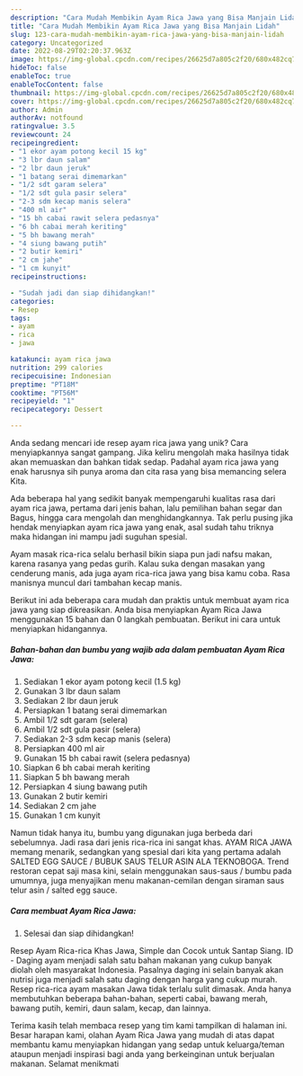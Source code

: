 ```yaml
---
description: "Cara Mudah Membikin Ayam Rica Jawa yang Bisa Manjain Lidah"
title: "Cara Mudah Membikin Ayam Rica Jawa yang Bisa Manjain Lidah"
slug: 123-cara-mudah-membikin-ayam-rica-jawa-yang-bisa-manjain-lidah
category: Uncategorized
date: 2022-08-29T02:20:37.963Z
image: https://img-global.cpcdn.com/recipes/26625d7a805c2f20/680x482cq70/ayam-rica-jawa-foto-resep-utama.jpg
hideToc: false
enableToc: true
enableTocContent: false
thumbnail: https://img-global.cpcdn.com/recipes/26625d7a805c2f20/680x482cq70/ayam-rica-jawa-foto-resep-utama.jpg
cover: https://img-global.cpcdn.com/recipes/26625d7a805c2f20/680x482cq70/ayam-rica-jawa-foto-resep-utama.jpg
author: Admin
authorAv: notfound
ratingvalue: 3.5
reviewcount: 24
recipeingredient:
- "1 ekor ayam potong kecil 15 kg"
- "3 lbr daun salam"
- "2 lbr daun jeruk"
- "1 batang serai dimemarkan"
- "1/2 sdt garam selera"
- "1/2 sdt gula pasir selera"
- "2-3 sdm kecap manis selera"
- "400 ml air"
- "15 bh cabai rawit selera pedasnya"
- "6 bh cabai merah keriting"
- "5 bh bawang merah"
- "4 siung bawang putih"
- "2 butir kemiri"
- "2 cm jahe"
- "1 cm kunyit"
recipeinstructions:

- "Sudah jadi dan siap dihidangkan!"
categories:
- Resep
tags:
- ayam
- rica
- jawa

katakunci: ayam rica jawa 
nutrition: 299 calories
recipecuisine: Indonesian
preptime: "PT18M"
cooktime: "PT56M"
recipeyield: "1"
recipecategory: Dessert

---
```





Anda sedang mencari ide resep ayam rica jawa yang unik? Cara menyiapkannya sangat gampang. Jika keliru mengolah maka hasilnya tidak akan memuaskan dan bahkan tidak sedap. Padahal ayam rica jawa yang enak harusnya sih punya aroma dan cita rasa yang bisa memancing selera Kita.





Ada beberapa hal yang sedikit banyak mempengaruhi kualitas rasa dari ayam rica jawa, pertama dari jenis bahan, lalu pemilihan bahan segar dan Bagus, hingga cara mengolah dan menghidangkannya. Tak perlu pusing jika hendak menyiapkan ayam rica jawa yang enak,      asal sudah tahu triknya maka hidangan ini mampu jadi suguhan spesial.














Ayam masak rica-rica selalu berhasil bikin siapa pun jadi nafsu makan, karena rasanya yang pedas gurih. Kalau suka dengan masakan yang cenderung manis, ada juga ayam rica-rica jawa yang bisa kamu coba. Rasa manisnya muncul dari tambahan kecap manis.






Berikut ini ada beberapa cara mudah dan praktis untuk membuat ayam rica jawa yang siap dikreasikan. Anda bisa menyiapkan Ayam Rica Jawa menggunakan 15 bahan dan 0 langkah pembuatan. Berikut ini cara untuk menyiapkan hidangannya.

<!--inarticleads1-->

##### Bahan-bahan dan bumbu yang wajib ada dalam pembuatan Ayam Rica Jawa:

1. Sediakan 1 ekor ayam potong kecil (1.5 kg)
1. Gunakan 3 lbr daun salam
1. Sediakan 2 lbr daun jeruk
1. Persiapkan 1 batang serai dimemarkan
1. Ambil 1/2 sdt garam (selera)
1. Ambil 1/2 sdt gula pasir (selera)
1. Sediakan 2-3 sdm kecap manis (selera)
1. Persiapkan 400 ml air
1. Gunakan 15 bh cabai rawit (selera pedasnya)
1. Siapkan 6 bh cabai merah keriting
1. Siapkan 5 bh bawang merah
1. Persiapkan 4 siung bawang putih
1. Gunakan 2 butir kemiri
1. Sediakan 2 cm jahe
1. Gunakan 1 cm kunyit


Namun tidak hanya itu, bumbu yang digunakan juga berbeda dari sebelumnya. Jadi rasa dari jenis rica-rica ini sangat khas. AYAM RICA JAWA memang menarik, sedangkan yang spesial dari kita yang pertama adalah SALTED EGG SAUCE / BUBUK SAUS TELUR ASIN ALA TEKNOBOGA. Trend restoran cepat saji masa kini, selain menggunakan saus-saus / bumbu pada umumnya, juga menyajikan menu makanan-cemilan dengan siraman saus telur asin / salted egg sauce. 

<!--inarticleads2-->

##### Cara membuat Ayam Rica Jawa:


1. Selesai dan siap dihidangkan!

Resep Ayam Rica-rica Khas Jawa, Simple dan Cocok untuk Santap Siang. ID - Daging ayam menjadi salah satu bahan makanan yang cukup banyak diolah oleh masyarakat Indonesia. Pasalnya daging ini selain banyak akan nutrisi juga menjadi salah satu daging dengan harga yang cukup murah. Resep rica-rica ayam masakan Jawa tidak terlalu sulit dimasak. Anda hanya membutuhkan beberapa bahan-bahan, seperti cabai, bawang merah, bawang putih, kemiri, daun salam, kecap, dan lainnya. 

Terima kasih telah membaca resep yang tim kami tampilkan di halaman ini. Besar harapan kami, olahan Ayam Rica Jawa yang mudah di atas dapat membantu kamu menyiapkan hidangan yang sedap untuk keluarga/teman ataupun menjadi inspirasi bagi anda yang berkeinginan untuk berjualan makanan. Selamat menikmati
